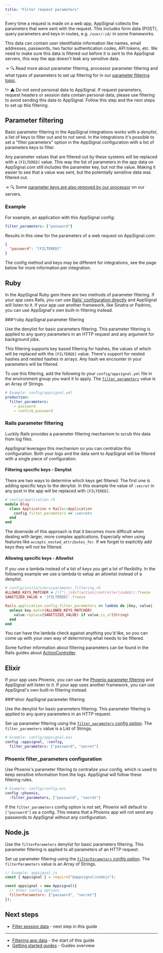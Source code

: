 ```yaml
---
title: "Filter request parameters"
---
```


Every time a request is made on a web app, AppSignal collects the parameters that were sent with the request. This includes form data (POST), query parameters and keys in routes, e.g. `/user/:id/` in some frameworks.

This data can contain user identifiable information like names, email addresses, passwords, two factor authentication codes, API tokens, etc. We need to make sure this data is filtered out before it is sent to the AppSignal servers, this way the app doesn't leak any sensitive data.

-> 🔍 Read more about parameter filtering, processor parameter filtering and what types of parameters to set up filtering for in our [parameter filtering topic][parameter filtering].

!> ⚠️ Do not send personal data to AppSignal. If request parameters, request headers or session data contain personal data, please use filtering to avoid sending this data to AppSignal. Follow this step and the next steps to set up this filtering.

## Parameter filtering

Basic parameter filtering in the AppSignal integrations works with a _denylist_, a list of keys to filter out and to not send. In the integrations it's possible to set a "filter parameters" option in the AppSignal configuration with a list of parameters keys to filter.

Any parameter values that are filtered out by these systems will be replaced with a `[FILTERED]` value. This way the list of parameters in the app data on AppSignal.com still includes the parameter key, but not the value. Making it easier to see that a value was sent, but the potentially sensitive data was filtered out.

-> 🔍 Some [parameter keys are also removed by our processor](/application/parameter-filtering.html#processor-parameter-filtering) on our servers.

### Example

For example, an application with this AppSignal config:

```yaml
filter_parameters: ["password"]
```

Results in this view for the parameters of a web request on AppSignal.com:

```json
{
  "password": "[FILTERED]"
}
```

The config method and keys may be different for integrations, see the page below for more information per integration.

## Ruby

In the AppSignal Ruby gem there are two methods of parameter filtering. If your app uses Rails, you can use [Rails' configuration directly](#rails-parameter-filtering) and AppSignal will listen to it. If your app use another framework, like Sinatra or Padrino, you can use AppSignal's own built-in filtering instead.

###^ruby AppSignal parameter filtering

Use the denylist for basic parameters filtering. This parameter filtering is applied to any query parameters in an HTTP request and any argument for background jobs.

This filtering supports key based filtering for hashes, the values of which will be replaced with the `[FILTERED]` value. There's support for nested hashes and nested hashes in arrays. Any hash we encounter in your parameters will be filtered.

To use this filtering, add the following to your `config/appsignal.yml` file in the environment group you want it to apply. The [`filter_parameters`](/ruby/configuration/options.html#option-filter_parameters) value is an Array of Strings.

```yml
# Example: config/appsignal.yml
production:
  filter_parameters:
    - password
    - confirm_password
```

### Rails parameter filtering

Luckily Rails provides a parameter filtering mechanism to scrub this data from
log files.

AppSignal leverages this mechanism so you can centralize this
configuration. Both your logs and the data sent to AppSignal will be
filtered with a single piece of configuration.

#### Filtering specific keys - Denylist

There are two ways to determine which keys get filtered. The first one is adding specific keys to the denylist. In this example the value of `:secret` in any post in the app will  be replaced with `[FILTERED]`.

```ruby
# config/application.rb
module Blog
  class Application < Rails::Application
    config.filter_parameters << :secrets
  end
end
```

The downside of this approach is that it becomes more difficult when dealing
with larger, more complex applications. Especially when using features
like `accepts_nested_attributes_for`. If we forget to explicitly add
keys they will not be filtered.

#### Allowing specific keys - Allowlist

If you use a lambda instead of a list of keys you get a lot of flexibility. In the following example we use a lambda to setup an allowlist instead of a denylist.

```ruby
# config/initializers/parameter_filtering.rb
ALLOWED_KEYS_MATCHER = /((^|_)ids?|action|controller|code$)/.freeze
SANITIZED_VALUE = '[FILTERED]'.freeze

Rails.application.config.filter_parameters << lambda do |key, value|
  unless key.match(ALLOWED_KEYS_MATCHER)
    value.replace(SANITIZED_VALUE) if value.is_a?(String)
  end
end
```

You can have the lambda check against anything you'd like, so you can come up with your own way of determining what needs to be filtered.

Some further information about filtering parameters can be found in the Rails guides about [ActionController](http://guides.rubyonrails.org/action_controller_overview.html#parameters-filtering).

## Elixir

If your app uses Phoenix, you can use the [Phoenix parameter filtering](#phoenix-filter_parameters-configuration) and AppSignal will listen to it. If your app uses another framework, you can use AppSignal's own built-in filtering instead.

###^elixir AppSignal parameter filtering

Use the denylist for basic parameters filtering. This parameter filtering is applied to any query parameters in an HTTP request.

Set up parameter filtering using the [`filter_parameters` config option](/elixir/configuration/options.html#option-filter_parameters). The `filter_parameters` value is a List of Strings.

```elixir
# Example: config/appsignal.exs
config :appsignal, :config,
  filter_parameters: ["password", "secret"]
```

### Phoenix filter_parameters configuration

Use Phoenix's parameter filtering to centralize your config, which is used to keep sensitive information from the logs. AppSignal will follow these filtering rules.

```elixir
# Example: config/config.exs
config :phoenix,
  :filter_parameters, ["password", "secret"]
```

If the `filter_parameters` config option is not set, Phoenix will default to `["password"]` as a config. This means that a Phoenix app will not send any passwords to AppSignal without any configuration.

## Node.js

Use the `filterParameters` denylist for basic parameters filtering. This parameter filtering is applied to all parameters of an HTTP request.

Set up parameter filtering using the [`filterParameters` config option](/nodejs/configuration/options.html#option-filterparameters). The `filterParameters` value is an Array of Strings.

```js
// Example: appsignal.js
const { Appsignal } = require("@appsignal/nodejs");

const appsignal = new Appsignal({
  // Other config options
  filterParameters: ["password", "secret"]
});
```

## Next steps

- [Filter session data](/guides/filter-data/filter-session-data.html) - next step in this guide

---

- [Filtering app data](/guides/filter-data/) - the start of this guide
- [Getting started guides](/guides/) - Guides overview

[parameter filtering]: /application/parameter-filtering.html
